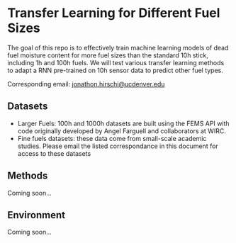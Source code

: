 # Transfer Learning for Different Fuel Sizes

The goal of this repo is to effectively train machine learning models of dead fuel moisture content for more fuel sizes than the standard 10h stick, including 1h and 100h fuels. We will test various transfer learning methods to adapt a RNN pre-trained on 10h sensor data to predict other fuel types.

Corresponding email: jonathon.hirschi@ucdenver.edu

## Datasets

- Larger Fuels: 100h and 1000h datasets are built using the FEMS API with code originally developed by Angel Farguell and collaborators at WIRC.
- Fine fuels datasets: these data come from small-scale academic studies. Please email the listed correspondance in this document for access to these datasets

## Methods

Coming soon...

## Environment

Coming soon...

